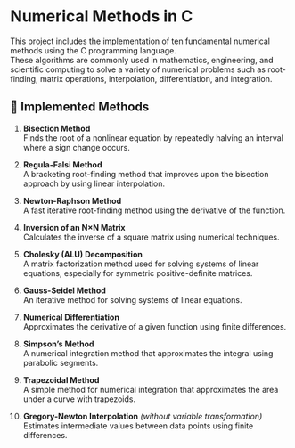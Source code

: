 # Numerical Methods in C

This project includes the implementation of ten fundamental numerical methods using the C programming language.  
These algorithms are commonly used in mathematics, engineering, and scientific computing to solve a variety of numerical problems such as root-finding, matrix operations, interpolation, differentiation, and integration.

## 🔢 Implemented Methods

1. **Bisection Method**  
   Finds the root of a nonlinear equation by repeatedly halving an interval where a sign change occurs.

2. **Regula-Falsi Method**  
   A bracketing root-finding method that improves upon the bisection approach by using linear interpolation.

3. **Newton-Raphson Method**  
   A fast iterative root-finding method using the derivative of the function.

4. **Inversion of an N×N Matrix**  
   Calculates the inverse of a square matrix using numerical techniques.

5. **Cholesky (ALU) Decomposition**  
   A matrix factorization method used for solving systems of linear equations, especially for symmetric positive-definite matrices.

6. **Gauss-Seidel Method**  
   An iterative method for solving systems of linear equations.

7. **Numerical Differentiation**  
   Approximates the derivative of a given function using finite differences.

8. **Simpson’s Method**  
   A numerical integration method that approximates the integral using parabolic segments.

9. **Trapezoidal Method**  
   A simple method for numerical integration that approximates the area under a curve with trapezoids.

10. **Gregory-Newton Interpolation** *(without variable transformation)*  
    Estimates intermediate values between data points using finite differences.
